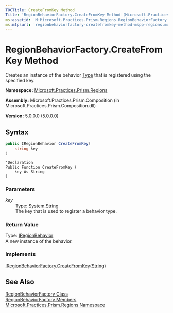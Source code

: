 ```yaml
---
TOCTitle: CreateFromKey Method
Title: 'RegionBehaviorFactory.CreateFromKey Method (Microsoft.Practices.Prism.Regions)'
ms:assetid: 'M:Microsoft.Practices.Prism.Regions.RegionBehaviorFactory.CreateFromKey(System.String)'
ms:mtpsurl: 'regionbehaviorfactory-createfromkey-method-mspp-regions.md'
---
```



# RegionBehaviorFactory.CreateFromKey Method

Creates an instance of the behavior [Type](http://msdn.microsoft.com/en-us/library/42892f65) that is registered using the specified key.

**Namespace:** [Microsoft.Practices.Prism.Regions](/patterns-practices/reference/mspp-regions-namespace)

**Assembly:** Microsoft.Practices.Prism.Composition (in Microsoft.Practices.Prism.Composition.dll)

**Version:** 5.0.0.0 (5.0.0.0)

## Syntax

```C#
public IRegionBehavior CreateFromKey(
	string key
)
```

```VB
'Declaration
Public Function CreateFromKey ( 
	key As String
) 
```

### Parameters

*key*  
&nbsp;&nbsp;&nbsp;&nbsp;&nbsp;&nbsp;&nbsp;&nbsp;Type: [System.String](http://msdn.microsoft.com/en-us/library/s1wwdcbf)  
&nbsp;&nbsp;&nbsp;&nbsp;&nbsp;&nbsp;&nbsp;&nbsp;The key that is used to register a behavior type.

### Return Value

Type: [IRegionBehavior](/patterns-practices/reference/iregionbehavior-interface-mspp-regions)  
A new instance of the behavior.

### Implements

[IRegionBehaviorFactory.CreateFromKey(String)](/patterns-practices/reference/iregionbehaviorfactory-createfromkey-method-mspp-regions)

## See Also

[RegionBehaviorFactory Class](/patterns-practices/reference/regionbehaviorfactory-class-mspp-regions)<br/>
[RegionBehaviorFactory Members](/patterns-practices/reference/regionbehaviorfactory-members-mspp-regions)<br/>
[Microsoft.Practices.Prism.Regions Namespace](/patterns-practices/reference/mspp-regions-namespace)<br/>